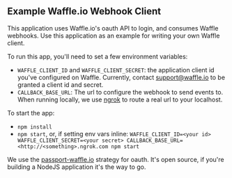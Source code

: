 ## Example Waffle.io Webhook Client

This application uses Waffle.io's oauth API to login, and consumes Waffle webhooks. Use this application as an example for writing your own Waffle client.

To run this app, you'll need to set a few environment variables:

- `WAFFLE_CLIENT_ID` and `WAFFLE_CLIENT_SECRET`: the application client id you've configured on Waffle. Currently, contact support@waffle.io to be granted a client id and secret.
- `CALLBACK_BASE_URL`: The url to configure the webhook to send events to. When running locally, we use [ngrok](ngrok.com) to route a real url to your localhost.

To start the app:

- `npm install`
- `npm start`, or, if setting env vars inline: `WAFFLE_CLIENT_ID=<your id> WAFFLE_CLIENT_SECRET=<your secret> CALLBACK_BASE_URL=<http://<something>.ngrok.com npm start`

We use the [passport-waffle.io](https://github.com/waffleio/passport-waffle.io) strategy for oauth. It's open source, if you're building a NodeJS application it's the way to go.
